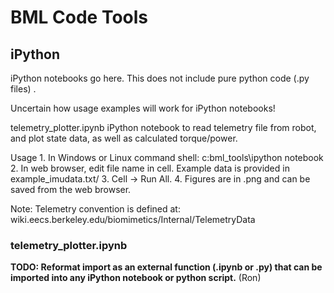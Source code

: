 BML Code Tools
===============

iPython
---------

iPython notebooks go here. This does not include pure python code (.py files) .

Uncertain how usage examples will work for iPython notebooks!

telemetry_plotter.ipynb
iPython notebook to read telemetry file from robot, and plot state data, as well as calculated torque/power. 

Usage
	1. In Windows or Linux command shell:
		c:bml_tools\ipython notebook
	2. In web browser, edit file name in cell. Example data is
	provided in example_imudata.txt/ 
	3. Cell -> Run All.
	4. Figures are in .png and can be saved from
	 the web browser.

Note: Telemetry convention is defined at: wiki.eecs.berkeley.edu/biomimetics/Internal/TelemetryData

### telemetry_plotter.ipynb

**TODO: Reformat import as an external function (.ipynb or .py) that can be imported into any iPython notebook or python script.** (Ron)
